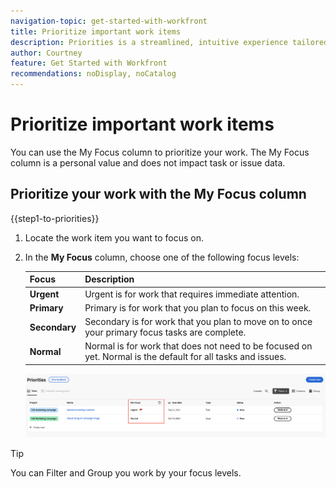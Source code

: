 ```yaml
---
navigation-topic: get-started-with-workfront
title: Prioritize important work items
description: Priorities is a streamlined, intuitive experience tailored for task owners. 
author: Courtney
feature: Get Started with Workfront
recommendations: noDisplay, noCatalog
---
```


# Prioritize important work items

You can use the My Focus column to prioritize your work. The My Focus column is a personal value and does not impact task or issue data. 

## Prioritize your work with the My Focus column

{{step1-to-priorities}}

1. Locate the work item you want to focus on. 
1. In the **My Focus** column, choose one of the following focus levels:

    | Focus     | Description |
    |-----------|-------------|
    | **Urgent**      |   Urgent is for work that requires immediate attention.  |
    | **Primary**  |   Primary is for work that you plan to focus on this week.         |
    | **Secondary**  |   Secondary is for work that you plan to move on to once your primary focus tasks are complete.         |
    | **Normal**    |  Normal is for work that does not need to be focused on yet.  Normal is the default for all tasks and issues.        |

    ![](assets/my-focus.png)

>[!TIP]
>
>You can Filter and Group you work by your focus levels.

